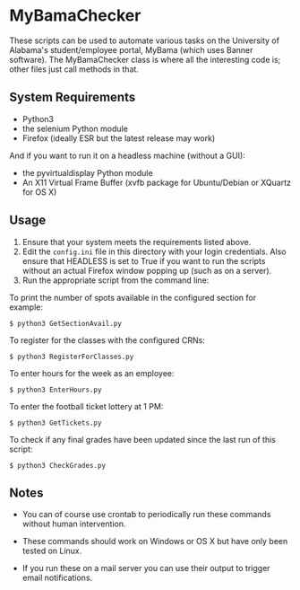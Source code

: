 # MyBamaChecker

These scripts can be used to automate various tasks on the University of Alabama's 
student/employee portal, MyBama (which uses Banner software). The MyBamaChecker class
is where all the interesting code is; other files just call methods in that.

## System Requirements

* Python3
* the selenium Python module
* Firefox (ideally ESR but the latest release may work)

And if you want to run it on a headless machine (without a GUI):
* the pyvirtualdisplay Python module
* An X11 Virtual Frame Buffer (xvfb package for Ubuntu/Debian or XQuartz for OS X)

## Usage

1. Ensure that your system meets the requirements listed above.
2. Edit the `config.ini` file in this directory with your login credentials.
Also ensure that HEADLESS is set to True if you want to run the scripts without
an actual Firefox window popping up (such as on a server).
3. Run the appropriate script from the command line:

To print the number of spots available in the configured section for example:
```
$ python3 GetSectionAvail.py
```

To register for the classes with the configured CRNs:
```
$ python3 RegisterForClasses.py
```

To enter hours for the week as an employee:
```
$ python3 EnterHours.py
```

To enter the football ticket lottery at 1 PM:
```
$ python3 GetTickets.py
```

To check if any final grades have been updated since the last run of this script:
```
$ python3 CheckGrades.py
```

## Notes

* You can of course use crontab to periodically run these commands without human intervention.

* These commands should work on Windows or OS X but have only been tested on Linux.

* If you run these on a mail server you can use their output to trigger email notifications.


